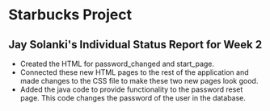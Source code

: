 # Starbucks Project

## Jay Solanki's Individual Status Report for Week 2

* Created the HTML for password_changed and start_page.
* Connected these new HTML pages to the rest of the application and made changes to the CSS file to make these two new pages look good.
* Added the java code to provide functionality to the password reset page. This code changes the password of the user in the database.
